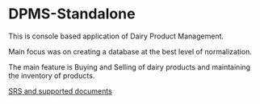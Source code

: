 # DPMS-Standalone
This is console based application of Dairy Product Management.  

Main focus was on creating a database at the best level of normalization.

The main feature is Buying and Selling of dairy products and maintaining the inventory of products.

<a href= "https://drive.google.com/open?id=1GgelWCyusLr257lWcxKwdtcxJdD_jM9q">SRS and supported documents</a>

